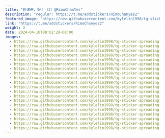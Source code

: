 ```yaml
---
title: "莉沫酱，好！（2）@RimoChanYes"
description: "regular: https://t.me/addstickers/RimoChanyes2"
featured_image: "https://raw.githubusercontent.com/kylelin1998/tg-sticker-spreading-worldwide-images/main/img/6b843bd4-df5a-4812-b5bf-15a02b6ad8f4.jpg"
link: "https://t.me/addstickers/RimoChanyes2"
weight: 3
date: 2024-04-10T08:02:28+08:00
images:
  - https://raw.githubusercontent.com/kylelin1998/tg-sticker-spreading-worldwide-images/main/img/6b843bd4-df5a-4812-b5bf-15a02b6ad8f4.jpg
  - https://raw.githubusercontent.com/kylelin1998/tg-sticker-spreading-worldwide-images/main/img/0cdffe6f-7b8a-4a13-8997-835e8c610ba4.jpg
  - https://raw.githubusercontent.com/kylelin1998/tg-sticker-spreading-worldwide-images/main/img/34c33596-0372-4690-b314-47b2462f64a0.jpg
  - https://raw.githubusercontent.com/kylelin1998/tg-sticker-spreading-worldwide-images/main/img/c95d2662-275a-4acb-9dd7-80f3d1144ec4.jpg
  - https://raw.githubusercontent.com/kylelin1998/tg-sticker-spreading-worldwide-images/main/img/7657287b-7b86-4478-bcc1-e0f348031675.jpg
  - https://raw.githubusercontent.com/kylelin1998/tg-sticker-spreading-worldwide-images/main/img/615f7546-8f49-4d3e-af68-203f6341c2d6.jpg
  - https://raw.githubusercontent.com/kylelin1998/tg-sticker-spreading-worldwide-images/main/img/d7dfb4b9-0b03-44de-bab5-6ca23f94e7bf.jpg
  - https://raw.githubusercontent.com/kylelin1998/tg-sticker-spreading-worldwide-images/main/img/ffff26a5-81ab-4844-8606-b7bcc92ebf2e.jpg
  - https://raw.githubusercontent.com/kylelin1998/tg-sticker-spreading-worldwide-images/main/img/f164ca20-040f-459c-b58b-d66f39ddc67e.jpg
  - https://raw.githubusercontent.com/kylelin1998/tg-sticker-spreading-worldwide-images/main/img/2ffdb49f-9fd5-4e8c-87a8-a975206b4dae.jpg
  - https://raw.githubusercontent.com/kylelin1998/tg-sticker-spreading-worldwide-images/main/img/1c468821-84f7-4946-baa7-a662a03dbc48.jpg
  - https://raw.githubusercontent.com/kylelin1998/tg-sticker-spreading-worldwide-images/main/img/cfb6ba34-89e6-4259-a095-4d09145988d3.jpg
  - https://raw.githubusercontent.com/kylelin1998/tg-sticker-spreading-worldwide-images/main/img/5dff22ec-8b09-477e-a2b1-a0ef98c8e38e.jpg
  - https://raw.githubusercontent.com/kylelin1998/tg-sticker-spreading-worldwide-images/main/img/3b257315-e273-45ce-9f49-a17a3536e98a.jpg
  - https://raw.githubusercontent.com/kylelin1998/tg-sticker-spreading-worldwide-images/main/img/a52c18c3-4460-4fbe-84af-c33eb655e089.jpg
  - https://raw.githubusercontent.com/kylelin1998/tg-sticker-spreading-worldwide-images/main/img/d2bb04fb-21c4-4f2e-951c-867329bc6268.jpg
  - https://raw.githubusercontent.com/kylelin1998/tg-sticker-spreading-worldwide-images/main/img/2721c872-6a98-4e73-be06-4e4dc07e1a74.jpg
  - https://raw.githubusercontent.com/kylelin1998/tg-sticker-spreading-worldwide-images/main/img/69189b01-b37b-4d0d-8bba-bdb95e995501.jpg
  - https://raw.githubusercontent.com/kylelin1998/tg-sticker-spreading-worldwide-images/main/img/d62417a5-15c7-471e-bc9f-f8e79439ac55.jpg
  - https://raw.githubusercontent.com/kylelin1998/tg-sticker-spreading-worldwide-images/main/img/72d2dd18-4145-444f-b523-4ab9f51152b1.jpg
---
```

